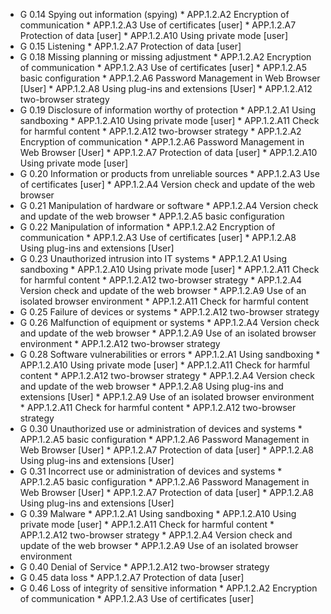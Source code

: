 * G 0.14 Spying out information (spying)
         * APP.1.2.A2 Encryption of communication
         * APP.1.2.A3 Use of certificates [user]
         * APP.1.2.A7 Protection of data [user]
         * APP.1.2.A10 Using private mode [user]
* G 0.15 Listening
         * APP.1.2.A7 Protection of data [user]
* G 0.18 Missing planning or missing adjustment
         * APP.1.2.A2 Encryption of communication
         * APP.1.2.A3 Use of certificates [user]
         * APP.1.2.A5 basic configuration
         * APP.1.2.A6 Password Management in Web Browser [User]
         * APP.1.2.A8 Using plug-ins and extensions [User]
         * APP.1.2.A12 two-browser strategy
* G 0.19 Disclosure of information worthy of protection
         * APP.1.2.A1 Using sandboxing
         * APP.1.2.A10 Using private mode [user]
         * APP.1.2.A11 Check for harmful content
         * APP.1.2.A12 two-browser strategy
         * APP.1.2.A2 Encryption of communication
         * APP.1.2.A6 Password Management in Web Browser [User]
         * APP.1.2.A7 Protection of data [user]
         * APP.1.2.A10 Using private mode [user]
* G 0.20 Information or products from unreliable sources
         * APP.1.2.A3 Use of certificates [user]
         * APP.1.2.A4 Version check and update of the web browser
* G 0.21 Manipulation of hardware or software
         * APP.1.2.A4 Version check and update of the web browser
         * APP.1.2.A5 basic configuration
* G 0.22 Manipulation of information
         * APP.1.2.A2 Encryption of communication
         * APP.1.2.A3 Use of certificates [user]
         * APP.1.2.A8 Using plug-ins and extensions [User]
* G 0.23 Unauthorized intrusion into IT systems
         * APP.1.2.A1 Using sandboxing
         * APP.1.2.A10 Using private mode [user]
         * APP.1.2.A11 Check for harmful content
         * APP.1.2.A12 two-browser strategy
         * APP.1.2.A4 Version check and update of the web browser
         * APP.1.2.A9 Use of an isolated browser environment
         * APP.1.2.A11 Check for harmful content
* G 0.25 Failure of devices or systems
         * APP.1.2.A12 two-browser strategy
* G 0.26 Malfunction of equipment or systems
         * APP.1.2.A4 Version check and update of the web browser
         * APP.1.2.A9 Use of an isolated browser environment
         * APP.1.2.A12 two-browser strategy
* G 0.28 Software vulnerabilities or errors
         * APP.1.2.A1 Using sandboxing
         * APP.1.2.A10 Using private mode [user]
         * APP.1.2.A11 Check for harmful content
         * APP.1.2.A12 two-browser strategy
         * APP.1.2.A4 Version check and update of the web browser
         * APP.1.2.A8 Using plug-ins and extensions [User]
         * APP.1.2.A9 Use of an isolated browser environment
         * APP.1.2.A11 Check for harmful content
         * APP.1.2.A12 two-browser strategy
* G 0.30 Unauthorized use or administration of devices and systems
         * APP.1.2.A5 basic configuration
         * APP.1.2.A6 Password Management in Web Browser [User]
         * APP.1.2.A7 Protection of data [user]
         * APP.1.2.A8 Using plug-ins and extensions [User]
* G 0.31 Incorrect use or administration of devices and systems
         * APP.1.2.A5 basic configuration
         * APP.1.2.A6 Password Management in Web Browser [User]
         * APP.1.2.A7 Protection of data [user]
         * APP.1.2.A8 Using plug-ins and extensions [User]
* G 0.39 Malware
         * APP.1.2.A1 Using sandboxing
         * APP.1.2.A10 Using private mode [user]
         * APP.1.2.A11 Check for harmful content
         * APP.1.2.A12 two-browser strategy
         * APP.1.2.A4 Version check and update of the web browser
         * APP.1.2.A9 Use of an isolated browser environment
* G 0.40 Denial of Service
         * APP.1.2.A12 two-browser strategy
* G 0.45 data loss
         * APP.1.2.A7 Protection of data [user]
* G 0.46 Loss of integrity of sensitive information
         * APP.1.2.A2 Encryption of communication
         * APP.1.2.A3 Use of certificates [user]
